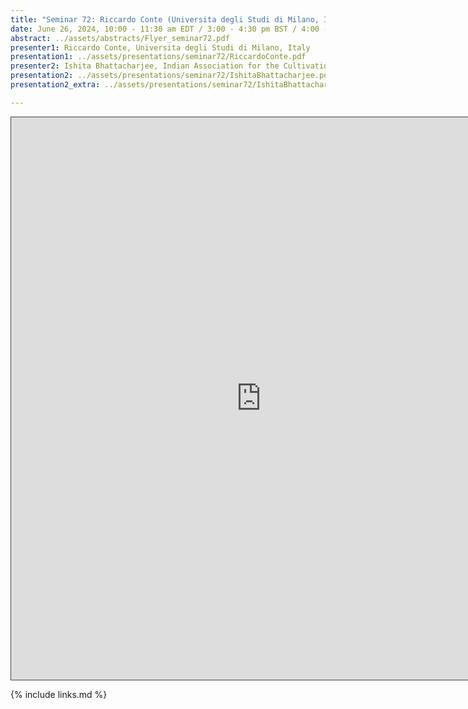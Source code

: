 ```yaml
---
title: "Seminar 72: Riccardo Conte (Universita degli Studi di Milano, Italy) and Ishita Bhattacharjee (Indian Association for the Cultivation of Science, Kolata, India)"
date: June 26, 2024, 10:00 - 11:30 am EDT / 3:00 - 4:30 pm BST / 4:00 - 5:30 pm CEST, Paris / 10:00 pm - 11:30 pm CST Beijing
abstract: ../assets/abstracts/Flyer_seminar72.pdf
presenter1: Riccardo Conte, Universita degli Studi di Milano, Italy
presentation1: ../assets/presentations/seminar72/RiccardoConte.pdf
presenter2: Ishita Bhattacharjee, Indian Association for the Cultivation of Science, Kolata, India
presentation2: ../assets/presentations/seminar72/IshitaBhattacharjee.pdf
presentation2_extra: ../assets/presentations/seminar72/IshitaBhattacharjee.pptx

---
```


<iframe src="https://ub.hosted.panopto.com/Panopto/Pages/Embed.aspx?id=7acd2d86-1e76-4f2b-8f25-b19b01028264
&autoplay=false&offerviewer=true&showtitle=true&showbrand=true&captions=false&interactivity=all" height="900" width="800" 
style="border: 1px solid #464646;" allowfullscreen allow="autoplay" aria-label="Panopto Embedded Video Player" 
aria-description="Seminar #72: Riccardo Conte and Ishita Bhattacharjee" ></iframe>



{% include links.md %}
